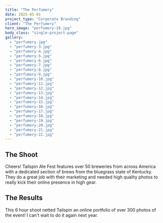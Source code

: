 ```yaml
---
title: "The Perfumery"
date: 2025-05-01
project_type: "Corporate Branding"
client: "The Perfumery"
hero_image: "perfumery-19.jpg"
body_class: "single-project-page"
gallery:
  - "perfumery.jpg"
  - "perfumery-3.jpg"
  - "perfumery-4.jpg"
  - "perfumery-5.jpg"
  - "perfumery-6.jpg"
  - "perfumery-7.jpg"
  - "perfumery-8.jpg"
  - "perfumery-9.jpg"
  - "perfumery-10.jpg"
  - "perfumery-11.jpg"
  - "perfumery-12.jpg"
  - "perfumery-13.jpg"
  - "perfumery-14.jpg"
  - "perfumery-15.jpg"
  - "perfumery-16.jpg"
  - "perfumery-17.jpg"
  - "perfumery-18.jpg"
  - "perfumery-19.jpg"
  - "perfumery-20.jpg"
  - "perfumery-21.jpg"
  - "perfumery-22.jpg"
---
```


## The Shoot

Cheers! Tailspin Ale Fest features over 50 breweries from across America with a dedicated section of brews from the bluegrass state of Kentucky. They do a great job with their marketing and needed high quality photos to really kick their online presence in high gear. 

## The Results

This 6 hour shoot netted Tailspin an online portfolio of over 300 photos of the event! I can't wait to do it again next year.
